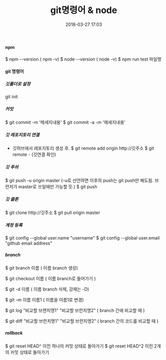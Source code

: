 ﻿---
layout:  post 
title:  "git명령어 & node"
date: 2018-03-27 17:03
categories: explanation
tags: git
---

#### npm
$ npm --version ( npm -v)
$ node --version ( node -v)
$ npm run test 파일명

#### git 명령어

##### 깃폴더로 설정
git init

##### 커밋 
$ git commit -m '메세지내용'
$ git commit -a -m '메세지내용'

##### 깃 레포지토리 연결
- 깃허브에서 레포지토리 생성 후. 
$ git remote add origin http://깃주소
$ git remote      - (깃연결 확인)

##### 깃 푸쉬 
$ git push -u origin master  (-u로 선언하면 이후의 push는 git push만 해도됨. 브런치가 master로 쓰일때만 가능할 듯.)
$ git push

##### 깃 클론
$ git clone http://깃주소
$ git pull origin master 

##### 계정 등록
$ git config --global user.name "username"
$ git config --global user.email "github email address"

##### branch
$ git branch 이름 ( 이름 branch 생성)

$ git checkout 이름 ( 이름 branch로 들어가기 )

$ git -d 이름 ( 이름 branch 삭제, 강제는 -D)

$ git -m 이름 이름1 ( 이름을 이름1로 변경)

$ git log "비교할 브랜치명1" "비교할 브런치명2" ( branch 간에 비교할 때 )

$ git diff "비교할 브런치명1" "비교할 브런치명2" ( branch 간의 코드를 비교할 때 )



##### rollback 
$ git reset HEAD^ 이전 하나의 커밋 상태로 돌아가기
$ git reset HEAD^2 이전 2개의 커밋 상태로 돌아가기




